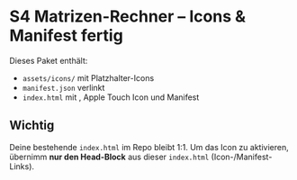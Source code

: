 # S4 Matrizen-Rechner – Icons & Manifest fertig

Dieses Paket enthält:
- `assets/icons/` mit Platzhalter-Icons
- `manifest.json` verlinkt
- `index.html` mit <link rel="icon">, Apple Touch Icon und Manifest

## Wichtig
Deine bestehende `index.html` im Repo bleibt 1:1. Um das Icon zu aktivieren,
übernimm **nur den Head-Block** aus dieser `index.html` (Icon-/Manifest-Links).
